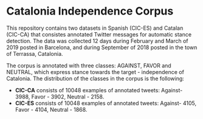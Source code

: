 # Catalonia Independence Corpus

This repository contains two datasets in Spanish (CIC-ES) and Catalan (CIC-CA) that consistes annotated Twitter messages for automatic stance detection. The data was collected 12 days during February and March of 2019 posted in Barcelona, and during September of 2018 posted in the town of Terrassa, Catalonia. 

The corpus is annotated with three classes: AGAINST, FAVOR and NEUTRAL, which express stance towards the target - independence of Catalonia. The distribution of the classes in the corpus is the following: 

- **CIC-CA** consists of 10048 examples of annotated tweets: Against- 3988, Favor - 3902, Neutral - 2158. 
- **CIC-ES** consists of 10048 examples of annotated tweets: Against- 4105, Favor - 4104, Neutral - 1868. 
